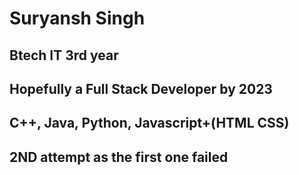 # Suryansh Singh

## Btech IT 3rd year

## Hopefully a Full Stack Developer by 2023

## C++, Java, Python, Javascript+(HTML CSS)

## 2ND attempt as the first one failed
